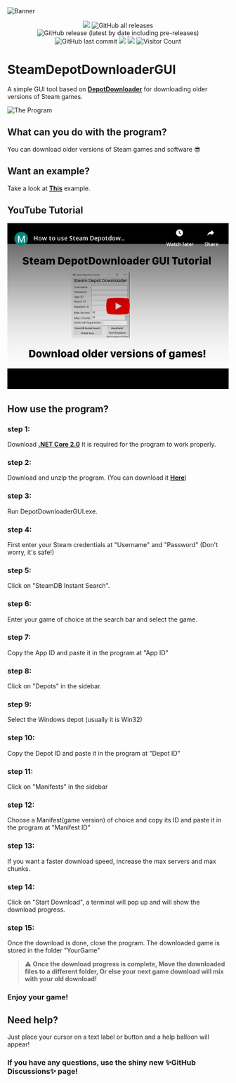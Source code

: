 

<img src="https://socialify.git.ci/mmvanheusden/SteamDepotDownloaderGUI/image?description=1&font=Inter&forks=1&issues=1&language=1&owner=1&pattern=Floating%20Cogs&pulls=1&stargazers=1&theme=Light" alt="Banner" width="768"/>



<p align="center">
  <img src="https://img.shields.io/badge/status-Beta-blue" />
  <img alt="GitHub all releases" src="https://img.shields.io/github/downloads/mmvanheusden/SteamDepotDownloaderGUI/total?color=orange&label=downloads">
  <img alt="GitHub release (latest by date including pre-releases)" src="https://img.shields.io/github/v/release/mmvanheusden/SteamDepotDownloaderGUI?color=seagreen&include_prereleases">
  <img alt="GitHub last commit" src="https://img.shields.io/github/last-commit/mmvanheusden/SteamDepotDownloaderGUI?color=crimson">
  <a href="https://wakatime.com/badge/github/mmvanheusden/SteamDepotDownloaderGUI"><img src="https://wakatime.com/badge/github/mmvanheusden/SteamDepotDownloaderGUI.svg"></a>
  <a href="https://en.cryptobadges.io/donate/19sE9mHShbag5WiBwZ75nG21BSFZ1UnjpZ"><img src="https://en.cryptobadges.io/badge/small/19sE9mHShbag5WiBwZ75nG21BSFZ1UnjpZ"></a>
  <img alt="Visitor Count" src="https://visitor-badge.glitch.me/badge?page_id=mmvanheusden.SteamDepotDownloaderGUI">
</p>

# SteamDepotDownloaderGUI

A simple GUI tool based on [**DepotDownloader**][depotdownloader] for downloading older versions of Steam games.

![The Program](https://raw.githubusercontent.com/mmvanheusden/SteamDepotDownloaderGUI/master/src/readme.md/hero.png "The Program")

## What can you do with the program?
You can download older versions of Steam games and software :sunglasses:

## Want an example?
Take a look at [**This**][subnauticawiki] example.

## YouTube Tutorial
<a href="https://www.youtube.com/watch?v=X-tzW5ywCgU">
<img border="0" alt="YouTube Tutorial" src="/src/readme.md/youtube.png" width="768">
</a>

## How use the program?

### step 1:
Download [**.NET Core 2.0**][dotnet] It is required for the program to work properly.
### step 2:
Download and unzip the program. (You can download it [**Here**][latest])
### step 3:
Run DepotDownloaderGUI.exe.
### step 4:
First enter your Steam credentials at "Username" and "Password" (Don't worry, it's safe!)
### step 5:
Click on "SteamDB Instant Search".
### step 6:
Enter your game of choice at the search bar and select the game.
### step 7:
Copy the App ID and paste it in the program at "App ID"
### step 8:
Click on "Depots" in the sidebar.
### step 9:
Select the Windows depot (usually it is Win32)
### step 10:
Copy the Depot ID and paste it in the program at "Depot ID"
### step 11:
Click on "Manifests" in the sidebar
### step 12:
Choose a Manifest(game version) of choice and copy its ID and paste it in the program at "Manifest ID"
### step 13:
If you want a faster download speed, increase the max servers and max chunks.
### step 14:
Click on "Start Download", a terminal will pop up and will show the download progress.
### step 15:
Once the download is done, close the program.
The downloaded game is stored in the folder "YourGame"
> :warning: **Once the download progress is complete, Move the downloaded files to a different folder, Or else your next game download will mix with your old download!**
### Enjoy your game!

## Need help?
Just place your cursor on a text label or button and a help balloon will appear!
### If you have any questions, use the shiny new ✨GitHub Discussions✨ page!


[latest]: https://github.com/mmvanheusden/SteamDepotDownloaderGUI/releases/latest
[steamdb]: https://steamdb.info/
[depotdownloader]: https://github.com/SteamRE/DepotDownloader
[subnauticawiki]: https://github.com/mmvanheusden/SteamDepotDownloaderGUI/wiki/How-to-Download-older-versions-of-Subnautica
[dotnet]: https://dotnet.microsoft.com/download/dotnet-core/thank-you/runtime-2.0.9-windows-x64-installer
